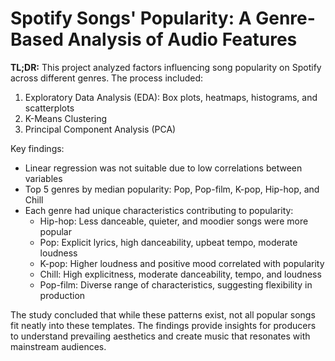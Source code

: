 # Spotify Songs' Popularity: A Genre-Based Analysis of Audio Features

**TL;DR:** This project analyzed factors influencing song popularity on Spotify across different genres. The process included:

1. Exploratory Data Analysis (EDA): Box plots, heatmaps, histograms, and scatterplots
2. K-Means Clustering
3. Principal Component Analysis (PCA)

Key findings:
- Linear regression was not suitable due to low correlations between variables
- Top 5 genres by median popularity: Pop, Pop-film, K-pop, Hip-hop, and Chill
- Each genre had unique characteristics contributing to popularity:
  - Hip-hop: Less danceable, quieter, and moodier songs were more popular
  - Pop: Explicit lyrics, high danceability, upbeat tempo, moderate loudness
  - K-pop: Higher loudness and positive mood correlated with popularity
  - Chill: High explicitness, moderate danceability, tempo, and loudness
  - Pop-film: Diverse range of characteristics, suggesting flexibility in production

The study concluded that while these patterns exist, not all popular songs fit neatly into these templates. The findings provide insights for producers to understand prevailing aesthetics and create music that resonates with mainstream audiences.

